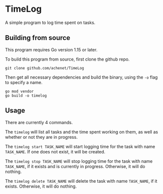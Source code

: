 # TimeLog
A simple program to log time spent on tasks.

## Building from source
This program requires Go version 1.15 or later.

To build this program from source, first clone the github repo.
```
git clone github.com/achenet/TimeLog
```

Then get all necessary dependencies and build the binary, using the `-o` flag to specify a name.
```
go mod vendor
go build -o timelog
```

## Usage
There are currently 4 commands.

The `timelog` will list all tasks and the time spent working on them, as well as whether or not they are in progress.

The `timelog start TASK_NAME` will start logging time for the task with name `TASK_NAME`. If one does not exist, it will be created.

The `timelog stop TASK_NAME` will stop logging time for the task with name `TASK_NAME`, if it exists and is currently in progress. Otherwise, it will do nothing.

The `timelog delete TASK_NAME` will delete the task with name `TASK_NAME`, if it exists. Otherwise, it will do nothing.
